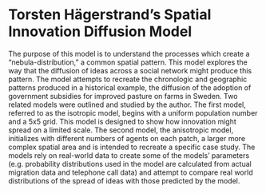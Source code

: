 # Torsten Hägerstrand’s Spatial Innovation Diffusion Model

The purpose of this model is to understand the processes which create a “nebula-distribution,” a common spatial pattern. This model explores the way that the diffusion of ideas across a social network might produce this pattern. The model attempts to recreate the chronologic and geographic patterns produced in a historical example, the diffusion of the adoption of government subsidies for improved pasture on farms in Sweden. Two related models were outlined and studied by the author. The first model, referred to as the isotropic model, begins with a uniform population number and a 5x5 grid. This model is designed to show how innovation might spread on a limited scale. The second model, the anisotropic model, initializes with different numbers of agents on each patch, a larger more complex spatial area and is intended to recreate a specific case study. The models rely on real-world data to create some of the models’ parameters (e.g. probability distributions used in the model are calculated from actual migration data and telephone call data) and attempt to compare real world distributions of the spread of ideas with those predicted by the model.
